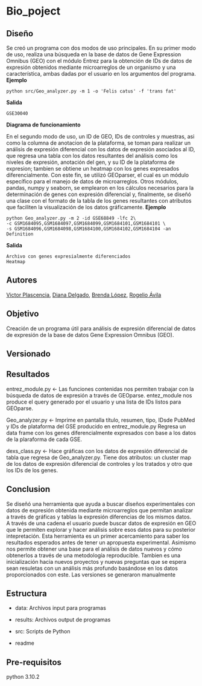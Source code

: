 # Bio_poject

## Diseño

Se creó un programa con dos modos de uso principales.
En su primer modo de uso, realiza una búsqueda en la base de datos de Gene Expression Omnibus (GEO) con el módulo Entrez para la obtención de IDs de datos de expresión obtenidos mediante microarreglos de un organismo y una característica, ambas dadas por el usuario en los argumentos del programa.\
**Ejemplo**

~~~
python src/Geo_analyzer.py -m 1 -o 'Felis catus' -f 'trans fat'
~~~

**Salida**

~~~
GSE30040
~~~

**Diagrama de funcionamiento**

En el segundo modo de uso, un ID de GEO, IDs de controles y muestras, asi como la columna de anotacion de la plataforma, se toman para realizar un análisis de expresión diferencial con los datos de expresión asociados al ID, que regresa una tabla con los datos resultantes del análisis como los niveles de expresión, anotación del gen, y su ID de la plataforma de expresion; tambien se obtiene un heatmap con los genes expresados diferencialmente. Con este fin, se utilizó GEOparser, el cual es un módulo específico para el manejo de datos de microarreglos. Otros módulos, pandas, numpy y seaborn, se emplearon en los cálculos necesarios para la determinación de genes con expresión diferencial y, finalmente, se diseñó una clase con el formato de la tabla de los genes resultantes con atributos que faciliten la visualización de los datos gráficamente.
**Ejemplo**

```
python Geo_analyzer.py -m 2 -id GSE68849 -lfc 2\
-c GSM1684095,GSM1684097,GSM1684099,GSM1684101,GSM1684101 \
-s GSM1684096,GSM1684098,GSM1684100,GSM1684102,GSM1684104 -an Definition
```

**Salida**

```
Archivo con genes expresialmente diferenciados
Heatmap
```

## Autores

[Victor Plascencia](https://github.com/ulisesplaper), [Diana Delgado](https://github.com/dianadg159/python_class), [Brenda López](https://github.com/beth-la), [Rogelio Ávila](https://github.com/Roglavsil)

## Objetivo

Creación de un programa útil para análisis de expresión diferencial de datos de expresión de la base de datos Gene Expression Omnibus (GEO).

## Versionado

## Resultados

entrez_module.py <- Las funciones contenidas nos permiten trabajar con la búsqueda de datos de expresión a través de GEOparse.
entez_module nos produce el query generado por el usuario y una lista de IDs listos para GEOparse.

Geo_analyzer.py <- Imprime en pantalla título, resumen, tipo, IDsde PubMed y IDs de plataforma del GSE producido en entrez_module.py
Regresa un data frame con los genes diferencialmente expresados con base a los datos de la plaraforma de cada GSE.

dexs_class.py <- Hace gráficas con los datos de expresión diferencial de tabla que regresa de Geo_analyzer.py. Tiene dos atributos: un cluster map de los datos de expresión diferencial de controles y los tratados y otro que los IDs de los genes.

## Conclusion

Se diseñó una herramienta que ayuda a buscar diseños experimentales con datos de expresión obtenida mediante microarreglos que permitan analizar a través de gráficas y tablas la expresión diferencias de los mismos datos. A través de una cadena el usuario puede buscar datos de expresión en GEO que le permiten explorar y hacer análisis sobre esos datos para su posterior intepretación.
Esta herramienta es un primer acercamiento para saber los resultados esperados antes de tener un apropuesta experimental. Asimismo nos permite obtener una base para el análisis de datos nuevos y cómo obtenerlos a través de una metodología reproducible.
Tambien es una inicialización hacia nuevos proyectos y nuevas preguntas que se espera sean resuletas con un análisis más profundo basándose en los datos proporcionados con este.
Las versiones se generaron manualmente

## Estructura

- data: Archivos input para programas

- results: Archivos output de programas

- src: Scripts de Python

- readme

## Pre-requisitos

python 3.10.2
